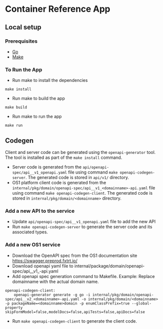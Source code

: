 # Container Reference App

## Local setup
### Prerequisites

- [Go](https://golang.org/doc/install)
- [Make](https://www.gnu.org/software/make/)

### To Run the App

- Run make to install the dependencies

```
make install
```
- Run make to build the app

```
make build
```

- Run make to run the app

```
make run
```

## Codegen 

Client and server code can be generated using the `openapi-generator` tool. The tool is installed as part of the `make install` command. 

- Server code is generated from the `api/openapi-spec/api__v1_openapi.yaml` file using command `make openapi-codegen-server`. The generated code is stored in `api/v1/` directory.
- OS1 platform client code is generated from the `internal/pkg/domain/openapi-spec/api__v1_<domainname>-api.yaml` file using command `make openapi-codegen-client`. The generated code is stored in `internal/pkg/domain/<domainname>` directory.

### Add a new API to the service 

- Update `api/openapi-spec/api__v1_openapi.yaml` file to add the new API
- Run `make openapi-codegen-server` to generate the server code and its associated types.

### Add a new OS1 service 

- Download the OpenAPI spec from the OS1 documentation site https://swagger.preprod.fxtrt.io/
- Download openapi yaml file to internal/package/domain/openapi-spec/api__v1_<domainname>-api.yaml
- Add openapi spec generation command to Makefile. Example: Replace domainname with the actual domain name. 
```
openapi-codegen-client:	
	openapi-generator generate -g go -i internal/pkg/domain/openapi-spec/api__v2_<domainname>-api.yaml -o internal/pkg/domain/<domainname> -p packageName=<domainname>domain -p enumClassPrefix=true --global-property skipFormModel=false,modelDocs=false,apiTests=false,apiDocs=false
```
- Run `make openapi-codegen-client` to generate the client code.